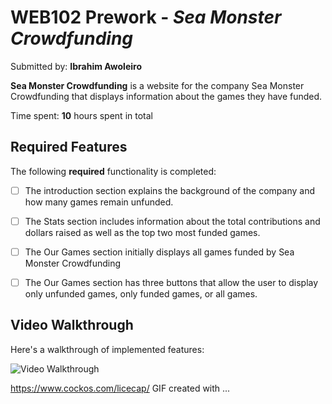 # WEB102 Prework - *Sea Monster Crowdfunding*

Submitted by: **Ibrahim Awoleiro**

**Sea Monster Crowdfunding** is a website for the company Sea Monster Crowdfunding that displays information about the games they have funded.

Time spent: **10** hours spent in total

## Required Features

The following **required** functionality is completed:

* [ ] The introduction section explains the background of the company and how many games remain unfunded.
* [ ] The Stats section includes information about the total contributions and dollars raised as well as the top two most funded games.
* [ ] The Our Games section initially displays all games funded by Sea Monster Crowdfunding
* [ ] The Our Games section has three buttons that allow the user to display only unfunded games, only funded games, or all games.


## Video Walkthrough

Here's a walkthrough of implemented features:

<img src='web102_prework/assets/codePathGifWalkthrough.gif' title='Video Walkthrough' width='' alt='Video Walkthrough' />

https://www.cockos.com/licecap/
GIF created with ...  
<!-- Recommended tools:
[Kap](https://www.cockos.com/licecap/)) for macOS

